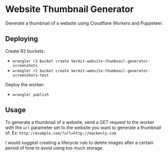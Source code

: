 # Website Thumbnail Generator
Generate a thumbnail of a website using Cloudflare Workers and Puppeteer.

## Deploying
Create R2 buckets:
- `wrangler r2 bucket create kermit-website-thumbnail-generator-screenshots`
- `wrangler r2 bucket create kermit-website-thumbnail-generator-screenshots-test`

Deploy the worker:
- `wrangler publish`


## Usage
To generate a thumbnail of a website, send a GET request to the worker with the `url` parameter set to the website you want to generate a thumbnail of.
Ex: `http://example.com/?url=http://mackenly.com`

I would suggest creating a lifecycle rule to delete images after a certain period of time to avoid using too much storage.
